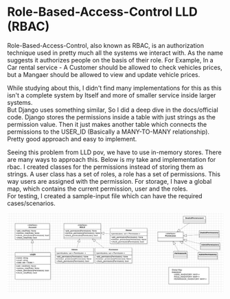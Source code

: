 # Role-Based-Access-Control LLD (RBAC)

Role-Based-Access-Control, also known as RBAC, is an authorization technique used in pretty much all the systems we interact with. As the name suggests it authorizes people on the basis of their role. For Example, In a Car rental service - A Customer should be allowed to check vehicles prices, but a Mangaer should be allowed to view and update vehicle prices.  

While studying about this, I didn't find many implementations for this as this isn't a complete system by Itself and more of smaller service inside larger systems.  
But Django uses something similar, So I did a deep dive in the docs/official code. Django stores the permissions inside a table with just strings as the permission value. Then it just makes another table which connects the permissions to the USER_ID (Basically a MANY-TO-MANY relationship). Pretty good approach and easy to implement.

Seeing this problem from LLD pov, we have to use in-memory stores. There are many ways to approach this. Below is my take and implementation for rbac. I created classes for the permissions instead of storing them as strings. A user class has a set of roles, a role has a set of permissions. This way users are assigned with the permission. For storage, I have a global map, which contains the current permission, user and the roles.  
For testing, I created a sample-input file which can have the required cases/scenarios.

![LLD diagram for RBAC System](./rbac.png)
